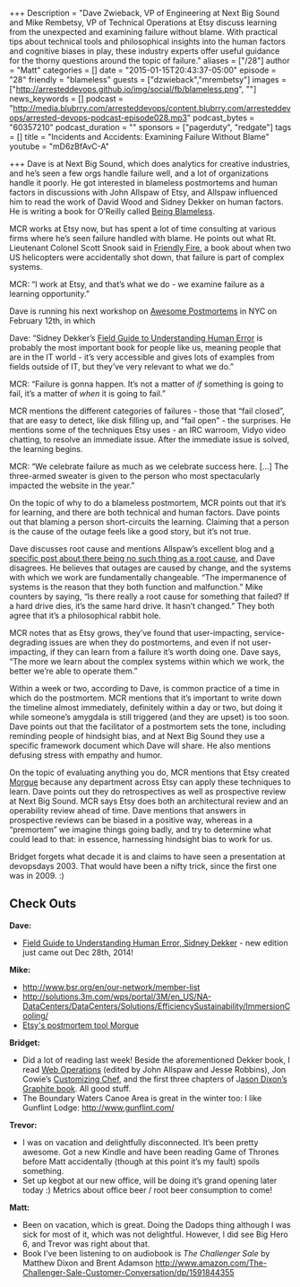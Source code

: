 +++
Description = "Dave Zwieback, VP of Engineering at Next Big Sound and Mike Rembetsy, VP of Technical Operations at Etsy discuss learning from the unexpected and examining failure without blame. With practical tips about technical tools and philosophical insights into the human factors and cognitive biases in play, these industry experts offer useful guidance for the thorny questions around the topic of failure."
aliases = ["/28"]
author = "Matt"
categories = []
date = "2015-01-15T20:43:37-05:00"
episode = "28"
friendly = "blameless"
guests = ["dzwieback","mrembetsy"]
images = ["http://arresteddevops.github.io/img/social/fb/blameless.png", ""]
news_keywords = []
podcast = "http://media.blubrry.com/arresteddevops/content.blubrry.com/arresteddevops/arrested-devops-podcast-episode028.mp3"
podcast_bytes = "60357210"
podcast_duration = ""
sponsors = ["pagerduty", "redgate"]
tags = []
title = "Incidents and Accidents: Examining Failure Without Blame"
youtube = "mD6zBfAvC-A"

+++
Dave is at Next Big Sound, which does analytics for creative industries, and he’s seen a few orgs handle failure well, and a lot of organizations handle it poorly. He got interested in blameless postmortems and human factors in discussions with John Allspaw of Etsy, and Allspaw influenced him to read the work of David Wood and Sidney Dekker on human factors. He is writing a book for O’Reilly called <a href="http://shop.oreilly.com/product/0636920033981.do">Being Blameless</a>.

MCR works at Etsy now, but has spent a lot of time consulting at various firms where he’s seen failure handled with blame. He points out what Rt. Lieutenant Colonel Scott Snook said in <a href="http://www.amazon.com/Friendly-Fire-Accidental-Shootdown-Northern/dp/0691095183">Friendly Fire</a>, a book about when two US helicopters were accidentally shot down, that failure is part of complex systems.

MCR: “I work at Etsy, and that’s what we do - we examine failure as a learning opportunity.”

Dave is running his next workshop on <a href="http://ti.to/mindweather/awesome-postmortems-nyc-2015">Awesome Postmortems</a> in NYC on February 12th, in which

Dave: “Sidney Dekker’s <a href="http://www.amazon.com/Field-Guide-Understanding-human-Error/dp/147243904X">Field Guide to Understanding Human Error</a> is probably the most important book for people like us, meaning people that are in the IT world - it’s very accessible and gives lots of examples from fields outside of IT, but they’ve very relevant to what we do.”

MCR: “Failure is gonna happen. It’s not a matter of <i>if</i> something is going to fail, it’s a matter of <i>when</i> it is going to fail.”

MCR mentions the different categories of failures - those that “fail closed”, that are easy to detect, like disk filling up, and “fail open” - the surprises. He mentions some of the techniques Etsy uses - an IRC warroom, Vidyo video chatting, to resolve an immediate issue. After the immediate issue is solved, the learning begins.

MCR: “We celebrate failure as much as we celebrate success here. [...] The three-armed sweater is given to the person who most spectacularly impacted the website in the year.”

On the topic of why to do a blameless postmortem, MCR points out that it’s for learning, and there are both technical and human factors. Dave points out that blaming a person short-circuits the learning. Claiming that a person is the cause of the outage feels like a good story, but it’s not true.

Dave discusses root cause and mentions Allspaw’s excellent blog and <a href="http://www.kitchensoap.com/2012/02/10/each-necessary-but-only-jointly-sufficient/">a specific post about there being no such thing as a root cause</a>, and Dave disagrees. He believes that outages are caused by change, and the systems with which we work are fundamentally changeable. “The impermanence of systems is the reason that they both function and malfunction.” Mike counters by saying, “Is there really a root cause for something that failed? If a hard drive dies, it’s the same hard drive. It hasn’t changed.” They both agree that it’s a philosophical rabbit hole.

MCR notes that as Etsy grows, they’ve found that user-impacting, service-degrading issues are when they do postmortems, and even if not user-impacting, if they can learn from a failure it’s worth doing one. Dave says, “The more we learn about the complex systems within which we work, the better we’re able to operate them.”

Within a week or two, according to Dave, is common practice of a time in which do the postmortem. MCR mentions that it’s important to write down the timeline almost immediately, definitely within a day or two, but doing it while someone’s amygdala is still triggered (and they are upset) is too soon. Dave points out that the facilitator of a postmortem sets the tone, including reminding people of hindsight bias, and at Next Big Sound they use a specific framework document which Dave will share. He also mentions defusing stress with empathy and humor.

On the topic of evaluating anything you do, MCR mentions that Etsy created <a href="http://github.com/etsy/morgue">Morgue</a> because any department across Etsy can apply these techniques to learn. Dave points out they do retrospectives as well as prospective review at Next Big Sound. MCR says Etsy does both an architectural review and an operability review ahead of time. Dave mentions that answers in prospective reviews can be biased in a positive way, whereas in a “premortem” we imagine things going badly, and try to determine what could lead to that: in essence, harnessing hindsight bias to work for us.

Bridget forgets what decade it is and claims to have seen a presentation at devopsdays 2003. That would have been a nifty trick, since the first one was in 2009. :)
<h2>Check Outs</h2>
<b>Dave: </b>
<ul>
	<li><a href="http://www.amazon.com/Field-Guide-Understanding-human-Error/dp/147243904X">Field Guide to Understanding Human Error, Sidney Dekker</a> - new edition just came out Dec 28th, 2014!</li>
</ul>
<b>Mike: </b>
<ul>
	<li><a href="http://www.bsr.org/en/our-network/member-list">http://www.bsr.org/en/our-network/member-list</a></li>
	<li><a href="http://solutions.3m.com/wps/portal/3M/en_US/NA-DataCenters/DataCenters/Solutions/EfficiencySustainability/ImmersionCooling/">http://solutions.3m.com/wps/portal/3M/en_US/NA-DataCenters/DataCenters/Solutions/EfficiencySustainability/ImmersionCooling/</a></li>
	<li><a href="http://github.com/etsy/morgue">Etsy's postmortem tool Morgue</a></li>
</ul>
<b>Bridget: </b>
<ul>
	<li>Did a lot of reading last week! Beside the aforementioned Dekker book, I read <a href="http://shop.oreilly.com/product/0636920000136.do">Web Operations</a> (edited by John Allspaw and Jesse Robbins), Jon Cowie’s <a href="http://shop.oreilly.com/product/0636920032984.do">Customizing Chef</a>, and the first three chapters of J<a href="http://shop.oreilly.com/product/0636920035794.do">ason Dixon’s Graphite book</a>. All good stuff.</li>
	<li>The Boundary Waters Canoe Area is great in the winter too: I like Gunflint Lodge: <a href="http://www.gunflint.com/">http://www.gunflint.com/</a></li>
</ul>
<b>Trevor: </b>
<ul>
	<li>I was on vacation and delightfully disconnected. It’s been pretty awesome. Got a new Kindle and have been reading Game of Thrones before Matt accidentally (though at this point it’s my fault) spoils something.</li>
	<li>Set up kegbot at our new office, will be doing it’s grand opening later today :) Metrics about office beer / root beer consumption to come!</li>
</ul>
<b>Matt: </b>
<ul>
	<li>Been on vacation, which is great. Doing the Dadops thing although I was sick for most of it, which was not delightful. However, I did see Big Hero 6, and Trevor was right about that.</li>
	<li>Book I’ve been listening to on audiobook is <i>The Challenger Sale</i> by Matthew Dixon and Brent Adamson <a href="http://www.amazon.com/The-Challenger-Sale-Customer-Conversation/dp/1591844355">http://www.amazon.com/The-Challenger-Sale-Customer-Conversation/dp/1591844355</a></li>
</ul>
